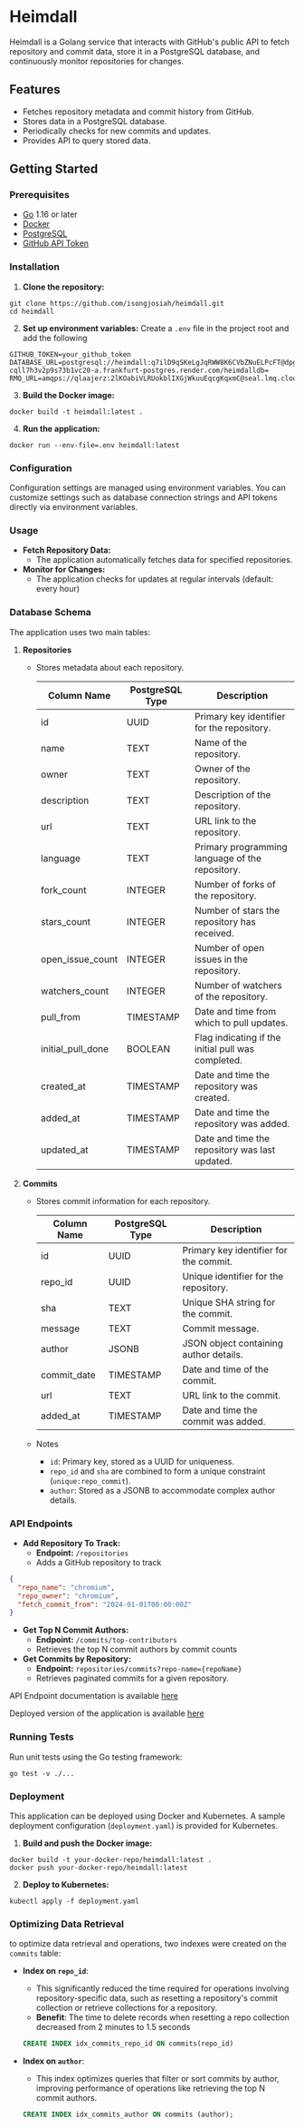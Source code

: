 # Heimdall

Heimdall is a Golang service that interacts with GitHub's public API to fetch repository and commit data, store it in a
PostgreSQL database, and continuously monitor repositories for changes.

## Features

- Fetches repository metadata and commit history from GitHub.
- Stores data in a PostgreSQL database.
- Periodically checks for new commits and updates.
- Provides API to query stored data.

## Getting Started

### Prerequisites

- [Go](https://golang.org/doc/install) 1.16 or later
- [Docker](https://docs.docker.com/get-docker/)
- [PostgreSQL](https://www.postgresql.org/download/)
- [GitHub API Token](https://github.com/settings/tokens)

### Installation

1. **Clone the repository:**

```shell
git clone https://github.com/isongjosiah/heimdall.git
cd heimdall

```

2. **Set up environment variables:**
   Create a `.env` file in the project root and add the following

```dotenv
GITHUB_TOKEN=your_github_token
DATABASE_URL=postgresql://heimdall:q7ilD9qSKeLgJqRWW8K6CVbZNuELPcFT@dpg-cqll7h3v2p9s73b1vc20-a.frankfurt-postgres.render.com/heimdalldb=
RMQ_URL=amqps://qlaajerz:2lKOabiVLRUokblIXGjWkuuEqcgKqxmC@seal.lmq.cloudamqp.com/qlaajerz

```

3. **Build the Docker image:**

```shell
docker build -t heimdall:latest .

```

4. **Run the application:**

```shell
docker run --env-file=.env heimdall:latest

```

### Configuration

Configuration settings are managed using environment variables. You can
customize
settings such as database connection strings and API tokens directly via environment
variables.

### Usage

- **Fetch Repository Data:**
    - The application automatically fetches data for specified repositories.
- **Monitor for Changes:**
    - The application checks for updates at regular intervals (default: every hour)

### Database Schema

The application uses two main tables:

1. **Repositories**
    - Stores metadata about each repository.
   
      | Column Name       | PostgreSQL Type | Description                                         |
      |-------------------|-----------------|-----------------------------------------------------|
      | id                | UUID            | Primary key identifier for the repository.          |
      | name              | TEXT            | Name of the repository.                             |
      | owner             | TEXT            | Owner of the repository.                            |
      | description       | TEXT            | Description of the repository.                      |
      | url               | TEXT            | URL link to the repository.                         |
      | language          | TEXT            | Primary programming language of the repository.     |
      | fork_count        | INTEGER         | Number of forks of the repository.                  |
      | stars_count       | INTEGER         | Number of stars the repository has received.        |
      | open_issue_count  | INTEGER         | Number of open issues in the repository.            |
      | watchers_count    | INTEGER         | Number of watchers of the repository.               |
      | pull_from         | TIMESTAMP       | Date and time from which to pull updates.           |
      | initial_pull_done | BOOLEAN         | Flag indicating if the initial pull was completed.  |
      | created_at        | TIMESTAMP       | Date and time the repository was created.           |
      | added_at          | TIMESTAMP       | Date and time the repository was added.             |
      | updated_at        | TIMESTAMP       | Date and time the repository was last updated.      |

2. **Commits**
    - Stores commit information for each repository.

      | Column Name | PostgreSQL Type | Description                              |
      |-------------|-----------------|------------------------------------------|
      | id          | UUID            | Primary key identifier for the commit.   |
      | repo_id     | UUID            | Unique identifier for the repository.    |
      | sha         | TEXT            | Unique SHA string for the commit.        |
      | message     | TEXT            | Commit message.                          |
      | author      | JSONB           | JSON object containing author details.   |
      | commit_date | TIMESTAMP       | Date and time of the commit.             |
      | url         | TEXT            | URL link to the commit.                  |
      | added_at    | TIMESTAMP       | Date and time the commit was added.      |

    - Notes
        - `id`: Primary key, stored as a UUID for uniqueness.
        - `repo_id` and `sha` are combined to form a unique constraint (`unique:repo_commit`).
        - `author`: Stored as a JSONB to accommodate complex author details.

### API Endpoints

- **Add Repository To Track:**
    - **Endpoint:** `/repositories`
    - Adds a GitHub repository to track

```json
{
  "repo_name": "chromium",
  "repo_owner": "chromium",
  "fetch_commit_from": "2024-01-01T00:00:00Z"
}
```

- **Get Top N Commit Authors:**
    - **Endpoint:** `/commits/top-contributors`
    - Retrieves the top N commit authors by commit counts
- **Get Commits by Repository:**
    - **Endpoint:** `repositories/commits?repo-name={repoName}`
    - Retrieves paginated commits for a given repository.

API Endpoint documentation is available [here](https://documenter.getpostman.com/view/10427889/2sA3rwLDeg)

Deployed version of the application is available [here](https://heimdall-8hge.onrender.com)

### Running Tests

Run unit tests using the Go testing framework:

```shell
go test -v ./...
```

### Deployment

This application can be deployed using Docker and Kubernetes. A sample deployment configuration (`deployment.yaml`) is
provided for Kubernetes.

1. **Build and push the Docker image:**

```shell
docker build -t your-docker-repo/heimdall:latest .
docker push your-docker-repo/heimdall:latest

```

2. **Deploy to Kubernetes:**

```shell
kubectl apply -f deployment.yaml

```

### Optimizing Data Retrieval

to optimize data retrieval and operations, two indexes were created on the `commits` table:

- **Index on `repo_id`**:
    - This significantly reduced the time required for operations involving repository-specific data, such as resetting
      a repository's commit collection or retrieve collections for a repository.
    - **Benefit**: The time to delete records when resetting a repo collection decreased from 2 minutes to 1.5 seconds
    ```sql
    CREATE INDEX idx_commits_repo_id ON commits(repo_id)
    ```

- **Index on `author`**:
    - This index optimizes queries that filter or sort commits by author, improving performance of operations like
      retrieving
      the top N commit authors.
  ```sql
  CREATE INDEX idx_commits_author ON commits (author);
  ```
